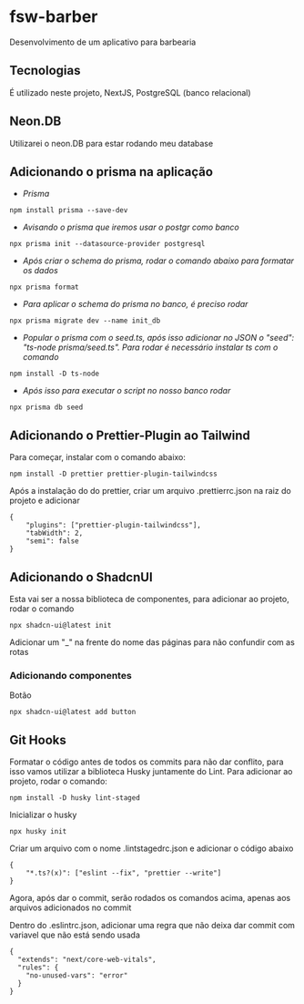 # fsw-barber
Desenvolvimento de um aplicativo para barbearia

## Tecnologias
É utilizado neste projeto, NextJS, PostgreSQL (banco relacional)

## Neon.DB
Utilizarei o neon.DB para estar rodando meu database

## Adicionando o prisma na aplicação
- *Prisma*
```
npm install prisma --save-dev
```

- *Avisando o prisma que iremos usar o postgr como banco*
```
npx prisma init --datasource-provider postgresql 
```

- *Após criar o schema do prisma, rodar o comando abaixo para formatar os dados*
```
npx prisma format
```

- *Para aplicar o schema do prisma no banco, é preciso rodar* 
```
npx prisma migrate dev --name init_db
```

- *Popular o prisma com o seed.ts, após isso adicionar no JSON o "seed": "ts-node prisma/seed.ts". Para rodar é necessário instalar ts com o comando*
```
npm install -D ts-node
``` 

- *Após isso para executar o script no nosso banco rodar*
```
npx prisma db seed
```

## Adicionando o Prettier-Plugin ao Tailwind
Para começar, instalar com o comando abaixo:
```
npm install -D prettier prettier-plugin-tailwindcss
```
Após a instalação do do prettier, criar um arquivo .prettierrc.json na raiz do projeto e adicionar
```
{
    "plugins": ["prettier-plugin-tailwindcss"],
    "tabWidth": 2,
    "semi": false
}
```

## Adicionando o ShadcnUI 
Esta vai ser a nossa biblioteca de componentes, para adicionar ao projeto, rodar o comando
```
npx shadcn-ui@latest init
```
Adicionar um "_" na frente do nome das páginas para não confundir com as rotas
### Adicionando componentes
Botão
```
npx shadcn-ui@latest add button
```

## Git Hooks
Formatar o código antes de todos os commits para não dar conflito, para isso vamos utilizar a biblioteca Husky juntamente do Lint. Para adicionar ao projeto, rodar o comando:
```
npm install -D husky lint-staged
```
Inicializar o husky
```
npx husky init
```
Criar um arquivo com o nome .lintstagedrc.json e adicionar o código abaixo
```
{
    "*.ts?(x)": ["eslint --fix", "prettier --write"]
}
```
Agora, após dar o commit, serão rodados os comandos acima, apenas aos arquivos adicionados no commit

Dentro do .eslintrc.json, adicionar uma regra que não deixa dar commit com variavel que não está sendo usada
```
{
  "extends": "next/core-web-vitals",
  "rules": {
    "no-unused-vars": "error"
  }
}
```


